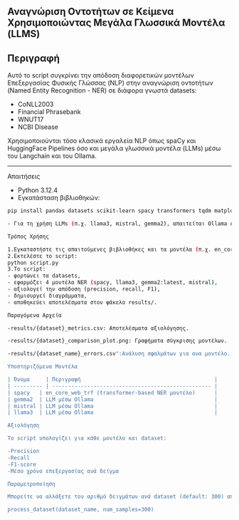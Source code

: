 ## Αναγνώριση Οντοτήτων σε Κείμενα Χρησιμοποιώντας Μεγάλα Γλωσσικά Μοντέλα (LLMS)

## Περιγραφή

Αυτό το script συγκρίνει την απόδοση διαφορετικών μοντέλων Επεξεργασίας Φυσικής Γλώσσας (NLP) στην αναγνώριση οντοτήτων (Named Entity Recognition - NER) σε διάφορα γνωστά datasets:

- CoNLL2003
- Financial Phrasebank
- WNUT17
- NCBI Disease

Χρησιμοποιούνται τόσο κλασικά εργαλεία NLP όπως spaCy και HuggingFace Pipelines όσο και μεγάλα γλωσσικά μοντέλα (LLMs) μέσω του Langchain και του Ollama.

---

Απαιτήσεις

- Python 3.12.4
- Εγκατάσταση βιβλιοθηκών:

```bash
pip install pandas datasets scikit-learn spacy transformers tqdm matplotlib langchain_ollama

- Για τη χρήση LLMs (π.χ. llama3, mistral, gemma2), απαιτείται Ollama εγκατεστημένο και σε λειτουργία τοπικά.

Τρόπος Χρήσης

1.Εγκαταστήστε τις απαιτούμενες βιβλιοθήκες και τα μοντέλα (π.χ. en_core_web_trf του spaCy).
2.Εκτελέστε το script:
python script.py
3.Το script:
- φορτώνει τα datasets,
- εφαρμόζει 4 μοντέλα NER (spacy, llama3, gemma2:latest, mistral),
- αξιολογεί την απόδοση (precision, recall, F1),
- δημιουργεί διαγράμματα,
- αποθηκεύει αποτελέσματα στον φάκελο results/.

Παραγόμενα Αρχεία

-results/{dataset}_metrics.csv: Αποτελέσματα αξιολόγησης.

-results/{dataset}_comparison_plot.png: Γραφήματα σύγκρισης μοντέλων.

-results/{dataset_name}_errors.csv":Ανάλυση σφαλμάτων για ανα μοντέλο.

Υποστηριζόμενα Μοντέλα

| Όνομα     | Περιγραφή                                          |
| --------- | -------------------------------------------------- |
| spacy   | en_core_web_trf (transformer-based NER μοντέλο)      |
| gemma2  | LLM μέσω Ollama                                      |
| mistral | LLM μέσω Ollama                                      |
| llama3  | LLM μέσω Ollama                                      |

Αξιολόγηση

Το script υπολογίζει για κάθε μοντέλο και dataset:

-Precision
-Recall
-F1-score
-Μέσο χρόνο επεξεργασίας ανά δείγμα

Παραμετροποίηση

Μπορείτε να αλλάξετε τον αριθμό δειγμάτων ανά dataset (default: 300) από τη συνάρτηση:

process_dataset(dataset_name, num_samples=300)
